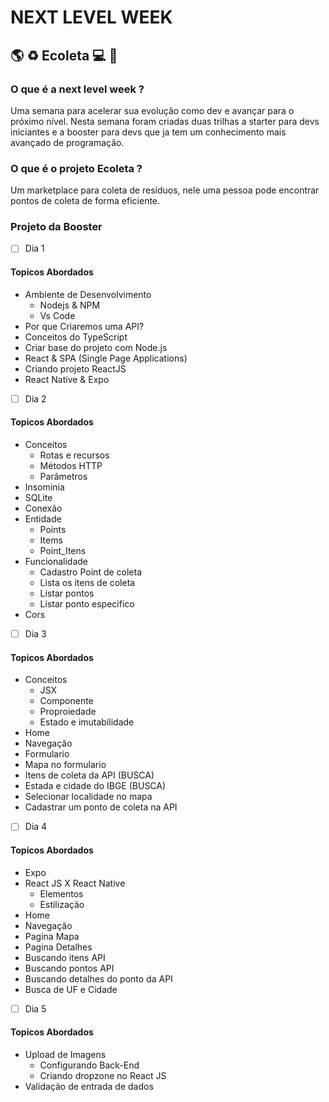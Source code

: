 
# NEXT LEVEL WEEK

## :earth_americas: :recycle: Ecoleta :computer: :rocket:

### O que é a next level week ?
Uma semana para acelerar sua evolução como dev e avançar para o próximo nível. Nesta semana foram criadas duas trilhas a starter para devs iniciantes e a booster para devs que ja tem um conhecimento mais avançado de programação.

### O que é o projeto Ecoleta ?
Um marketplace para coleta de resíduos, nele uma pessoa pode encontrar pontos de coleta de forma eficiente.

### Projeto da Booster

- [ ] Dia 1
#### Topicos Abordados
- Ambiente de Desenvolvimento
  - Nodejs & NPM
  - Vs Code
- Por que Criaremos uma API? 
- Conceitos do TypeScript
- Criar base do projeto com Node.js
- React & SPA (Single Page Applications)
- Criando projeto ReactJS
- React Native & Expo	

- [ ] Dia 2
#### Topicos Abordados
- Conceitos
  - Rotas e recursos
  - Métodos HTTP
  - Parâmetros
- Insominia
- SQLite
- Conexão
- Entidade
  - Points
  - Items
  - Point_Itens
- Funcionalidade
  - Cadastro Point de coleta
  - Lista os itens de coleta
  - Listar pontos
  - Listar ponto especifico
- Cors
  
- [ ] Dia 3
#### Topicos Abordados
- Conceitos
  - JSX
  - Componente
  - Proproiedade
  - Estado e imutabilidade
- Home
- Navegação
- Formulario
- Mapa no formulario
- Itens de coleta da API (BUSCA)
- Estada e cidade do IBGE (BUSCA)
- Selecionar localidade no mapa
- Cadastrar um ponto de coleta na API
  
- [ ] Dia 4
#### Topicos Abordados
- Expo
- React JS X React Native
  - Elementos
  - Estilização
- Home
- Navegação
- Pagina Mapa
- Pagina Detalhes
- Buscando itens API
- Buscando pontos API
- Buscando detalhes do ponto da API
- Busca de UF e Cidade
  
- [ ] Dia 5
#### Topicos Abordados
- Upload de Imagens
  - Configurando Back-End
  - Criando dropzone no React JS
- Validação de entrada de dados
